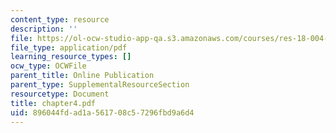 ```yaml
---
content_type: resource
description: ''
file: https://ol-ocw-studio-app-qa.s3.amazonaws.com/courses/res-18-004-the-torch-or-the-firehose-a-guide-to-section-teaching-spring-2009/896044fdad1a561708c57296fbd9a6d4_chapter4.pdf
file_type: application/pdf
learning_resource_types: []
ocw_type: OCWFile
parent_title: Online Publication
parent_type: SupplementalResourceSection
resourcetype: Document
title: chapter4.pdf
uid: 896044fd-ad1a-5617-08c5-7296fbd9a6d4
---
```

